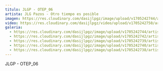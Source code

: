```yaml
---
titulo: JLGP - OTEP_06
artista: JLG Pazos - Otro tiempo es posible
imagen: https://res.cloudinary.com/dasijlpgz/image/upload/v1705242744/artistas/Jose%20Luis%20Gonz%C3%A1lez%20Pazos%20-%20Otro%20tiempo%20es%20posible/obra_6/P1090114.jpg
video: https://res.cloudinary.com/dasijlpgz/video/upload/v1705242750/artistas/Jose%20Luis%20Gonz%C3%A1lez%20Pazos%20-%20Otro%20tiempo%20es%20posible/obra_6/Sin_t%C3%ADtulo.mp4
galeria:
  - https://res.cloudinary.com/dasijlpgz/image/upload/v1705242744/artistas/Jose%20Luis%20Gonz%C3%A1lez%20Pazos%20-%20Otro%20tiempo%20es%20posible/obra_6/P1090114.jpg
  - https://res.cloudinary.com/dasijlpgz/image/upload/v1705242742/artistas/Jose%20Luis%20Gonz%C3%A1lez%20Pazos%20-%20Otro%20tiempo%20es%20posible/obra_6/P1090113.jpg
  - https://res.cloudinary.com/dasijlpgz/image/upload/v1705242739/artistas/Jose%20Luis%20Gonz%C3%A1lez%20Pazos%20-%20Otro%20tiempo%20es%20posible/obra_6/P1090110.jpg
  - https://res.cloudinary.com/dasijlpgz/image/upload/v1705242740/artistas/Jose%20Luis%20Gonz%C3%A1lez%20Pazos%20-%20Otro%20tiempo%20es%20posible/obra_6/P1090111.jpg
  - https://res.cloudinary.com/dasijlpgz/image/upload/v1705242738/artistas/Jose%20Luis%20Gonz%C3%A1lez%20Pazos%20-%20Otro%20tiempo%20es%20posible/obra_6/P1090109.jpg
---
```

JLGP - OTEP_06